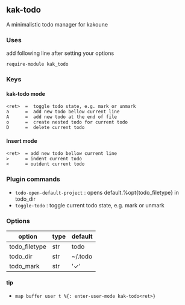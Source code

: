 ## kak-todo

A minimalistic todo manager for kakoune

### Uses
add following line after setting your options
```
require-module kak_todo
```

### Keys
#### kak-todo mode
```
<ret>  =  toggle todo state, e.g. mark or unmark
a      =  add new todo bellow current line
A      =  add new todo at the end of file
o      =  create nested todo for current todo
D      =  delete current todo
```

#### Insert mode
```
<ret>  = add new todo bellow current line
>      = indent current todo
<      = outdent current todo
```

### Plugin commands
-  `todo-open-default-project` : opens default.%opt{todo_filetype} in todo_dir
-  `toggle-todo` : toggle current todo state, e.g. mark or unmark


### Options
| option | type | default |
|--------|------|---------|
| todo_filetype | str | todo |
| todo_dir | str | ~/.todo |
| todo_mark | str | '✓' |

#### tip
- `map buffer user t %{: enter-user-mode kak-todo<ret>}`
